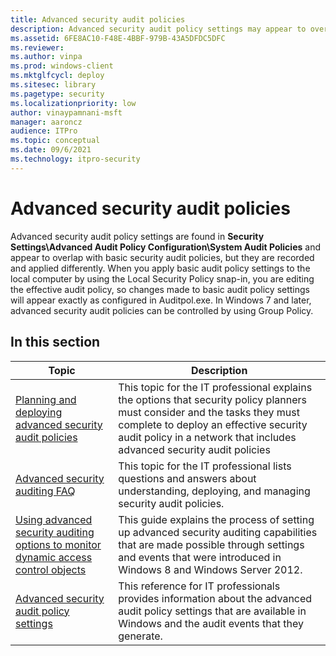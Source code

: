```yaml
---
title: Advanced security audit policies 
description: Advanced security audit policy settings may appear to overlap with basic policies, but they are recorded and applied differently. Learn more about them here.
ms.assetid: 6FE8AC10-F48E-4BBF-979B-43A5DFDC5DFC
ms.reviewer: 
ms.author: vinpa
ms.prod: windows-client
ms.mktglfcycl: deploy
ms.sitesec: library
ms.pagetype: security
ms.localizationpriority: low
author: vinaypamnani-msft
manager: aaroncz
audience: ITPro
ms.topic: conceptual
ms.date: 09/6/2021
ms.technology: itpro-security
---
```


# Advanced security audit policies

Advanced security audit policy settings are found in **Security Settings\\Advanced Audit Policy Configuration\\System Audit Policies** and appear to overlap with basic security audit policies, but they are recorded and applied differently.
When you apply basic audit policy settings to the local computer by using the Local Security Policy snap-in, you are editing the effective audit policy, so changes made to basic audit policy settings will appear exactly as configured in Auditpol.exe. In Windows 7 and later, advanced security audit policies can be controlled by using Group Policy.

## In this section

| Topic | Description |
| - | - |
| [Planning and deploying advanced security audit policies](planning-and-deploying-advanced-security-audit-policies.md) | This topic for the IT professional explains the options that security policy planners must consider and the tasks they must complete to deploy an effective security audit policy in a network that includes advanced security audit policies |
| [Advanced security auditing FAQ](./advanced-security-auditing-faq.yml) | This topic for the IT professional lists questions and answers about understanding, deploying, and managing security audit policies.
| [Using advanced security auditing options to monitor dynamic access control objects](using-advanced-security-auditing-options-to-monitor-dynamic-access-control-objects.md) | This guide explains the process of setting up advanced security auditing capabilities that are made possible through settings and events that were introduced in Windows 8 and Windows Server 2012.
| [Advanced security audit policy settings](advanced-security-audit-policy-settings.md) | This reference for IT professionals provides information about the advanced audit policy settings that are available in Windows and the audit events that they generate.